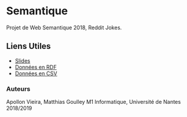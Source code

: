 # Semantique
Projet de Web Semantique 2018, Reddit Jokes.
## Liens Utiles
* [Slides](https://docs.google.com/presentation/d/1PNsmJEtifqNKcZOGuWcshCTQc_gmIBTLq8I2dl_SNm0/edit?usp=sharing)
* [Données en RDF](http://filex.univ-nantes.fr/get?k=bObGKiupInIka8RbU9h)
* [Données en CSV](https://www.kaggle.com/cuddlefish/reddit-rjokes#jokes_score_name_clean.csv)
### Auteurs
Apollon Vieira, Matthias Goulley
M1 Informatique, Université de Nantes
2018/2019
